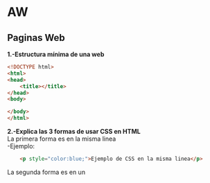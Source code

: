 # AW
## Paginas Web
<b>1.-Estructura mínima de una web</b>
```html
<!DOCTYPE html>
<html>
<head>
	<title></title>
</head>
<body>

</body>
</html>
```
<b>2.-Explica las 3 formas de usar CSS en HTML </b><br>
La primera forma es en la misma linea<br>
-Ejemplo:
```html
	<p style="color:blue;">Ejemplo de CSS en la misma linea</p>
```
La segunda forma es en un <code><style></code> dentro del elemento <code>head</code> <br>
-Ejemplo:
```html
<!DOCTYPE html>
<html>
<head>
<style>
p    {
	color: red;}
</style>
</head>
<body>

<h1>Cabecera</h1>
<p>Un paragrafo.</p>

</body>
</html>
```
Por ultimo crear un archivo CSS y enlazarlo con el html<br>
-Ejemplo:
```html
<!DOCTYPE html>
<html>
<head>
  <link rel="stylesheet" href="estilos.css">
</head>
<body>

<h1>Cabecera</h1>
<p>Un paragrafo.</p>

</body>
</html>
```
<b>3.-Crea una lista sin ordenar con 5 ingredientes de una receta de cocina</b>
```html
<ul>
	<li>Harina</li>
	<li>Limón</li>
	<li>Pimienta</li>
	<li>Sal</li>
	<li>Ajo</li>
</ul>
```
<b>4.-Como se puede incluir javascript en HTML</b> <br>
 Se incorpora con la etiqueta <code><script></code> y entre los parentesis colocas el id/class para que <br>
	identifique a que elemento tiene que ejecutarse.
```html
	<script>
	document.getElementById("Prueba").innerHTML = "Prueba JavaScript";
</script>
```
<b>5.-¿Que diferencia hay entre una clase y una ID </b><br><br>
	Una clase engloba varios elementos para que tengan el mismo codigo CSS, "p" y "h2" pueden tener la misma clase, <br>
	en cambio un ID solo puede haber un ID unico que pertenezca a un elemento aparte el Id diferencia entre minusculas y <br> 
	mayusculas, y no puede contener un espacio ni tabulaciones, al conterio que una clase.<br><br>
<b>6.-Código para hacer un enlace a otra página y que esta se abra en una nueva ventana</b><br>
	Hay que colocar el <code>target</code> y dentro seleccionar la opcion <code>_blank</code><br> 
	para que se habra en una nueva ventana
```html
<a href="https://www.google.com" target="_blank">Ejercicio 6</a> 
```
<b>7.-¿Qué son las pseudoclases?, pon ejemplos.</b><br><br>
Se utiliza para definir un estado a un elemento. Da estilos cuando pasamos el cursor por encima del texto, cuando el enlace<br>
ha sido visitado o cuando no han sido visitados o en una caja de texto cuando lo has seleccionado
```html
<html>
<head>
<style>
/* Cuando el link no esta visitado*/
a:link {
    color: orange;
}

/* Cuando el link esta visitado */
a:visited {
    color: purple;
}

/* Cuando pasas el raton por encima */
a:hover {
    color: red;
}

/* cuando lo seleccionas */
a:active {
    color: blue;
}

</style>
</head>
<body>

<p><a href="https://www.google.com" target="_blank">Ejercicio 7</a></p>
</body>
</html>
```

También puedes usarlo en DIVs o en <code>p</code>, por ejemplo puedes hacer que aparezca el <code>p</code><br>
cuando el cursor esta encima del DIV<br>
```html
<html>
<head>
<style>
p {
    display: none;
    background-color: red;
    padding: 20px;
    text-align:center;
    font-size:100px;
}

div:hover p {
    display: block;
}
</style>
</head>
<body>

<div>No pases el raton por encima
  <p>Warning!!!!</p>
</div>

</body>
</html>
```
Y Tambien estan la pseudo clases de primer hijo, por ejemplo, si tienes un DIV y solo al primer hijo le quieres dar<br>
un estado puedes con el comando <code>div:first-child</code> en el style del HTML
-Ejemplo:
```html
p i:first-child {
    color: white;
    background-color:black;
    
} 
```
Y en el <code>p</code> que quieres editar seria por ejemplo:
```html
<p>Es el <i>Ejercicio 7</i> de la  <i>asignatura</i> Aplicaciones WEB </p>
```
En este caso la palabra asignatura aunque este entre <code>i</code> no funciona porque no es el primer hijo directo.<br>
Hay mas pseudoclases con mas opciones.
<!DOCTYPE html>
<html>
<head>
</head>
<body>
<table>
  <tbody><tr>
    <th>Selector</th>
    <th>Ejemplo</th>
    <th>Descripción</th>
  </tr>
  <tr>
    <td>:active</td>
    <td>a:active</td>
    <td>Influye a los links activos</td>
  </tr>
  <tr>
    <td>:checked</td>
    <td>input:checked</td>
    <td>Influye cada elemento <code>input</code> marcado</td>
</td>
  </tr>
  <tr>
    <td>:disabled</td>
    <td>input:disabled</td>
    <td>Influye cada elemento <code>input</code> marcado</td>
  </tr>
  <tr>
    <td>:empty</td>
    <td>p:empty</td>
    <td>Influye a todas las <code>p</code> que no tiene hijos</td>
  </tr>
  <tr>
    <td>:enabled</td>
    <td>input:enabled</td>
    <td>Influye a todos los elementos <code>input</code></td>
  </tr>
  <tr>
    <td>:first-child</td>
    <td>p:first-child</td>
    <td>Influye a todos los <code>p</code> que sean primer hijos</td>
  </tr>
  <tr>
    <td>:first-of-type</td>
    <td>p:first-of-type</td>
    <td>Influye cada elemento <code>p</code> que sea el primer elemento <code>p</code> de su padre</td>
  </tr>
  <tr>
    <td>:focus</td>
    <td>input:focus</td>
    <td>Influye en el elemento <code>input</code> que esta seleccionado</td>
  </tr>
  <tr>
    <td>:hover</td>
    <td>a:hover</td>
    <td>Influye a los links o otro elemento que tenga el raton encima</td>
  </tr>
  <tr>
    <td>:in-range</td>
    <td>input:in-range</td>
    <td>Influye a los elementos <code>input</code> con un valor dentro de un rango especificado</td>
  </tr>
  <tr>
    <td>:invalid</td>
    <td>input:invalid</td>
    <td>Influye a todos los elementos <code>input</code> con un valor no válido</td>
  </tr>
  <tr>
    <td>:lang(<i>language</i>)</td>
    <td>p:lang(EJ7)</td>
    <td>Influye cada elemento <code>p</code> con un valor de atributo lang que comience con "EJ7"</td>
  </tr>
  <tr>
    <td>:last-child</td>
    <td>p:last-child</td>
    <td>Influye a cada elemento <code>p</code> que es el último hijo de su padre</td>
  </tr>
  <tr>
    <td>:last-of-type</td>
    <td>p:last-of-type</td>
    <td>Selecciona cada elemento <code>p</code> que es el último elemento <code>p</code> de su padre</td>
  </tr>
  <tr>
    <td>:link</td>
    <td>a:link</td>
    <td>Influye a todos lo links o otro elemento no visitado</td>
  </tr>
  <tr>
    <td>:not(selector)</td>
    <td>:not(p)</td>
    <td>Influye a cualquier elemento que no sea <code>p</code></td>
  </tr>
  <tr>
    <td>:nth-child(n)</td>
    <td>p:nth-child(2)</td>
    <td>Influye a cada elemento <code>p</code> que sea el segundo hijo de su padre</td>
  </tr>
  <tr>
    <td>:nth-last-child(n)</a></td>
    <td>p:nth-last-child(2)</td>
    <td>
Influye a cada elemento <code>p</code> que es el segundo hijo de su padre, contando desde el último hijo</td>
  </tr>
  <tr>
    <td>:nth-last-of-type(n)</td>
    <td>p:nth-last-of-type(2)</td>
    <td>Influye a cada elemento <code>p</code> que es el segundo elemento <code>p</code> de su padre, contando desde el último hijo</td>
  </tr>
  <tr>
    <td>:nth-of-type(n)</td>
    <td>p:nth-of-type(2)</td>
    <td>Influye a cada elemento <code>p</code> que sea el segundo elemento <code>p</code> de su padre</td>
  </tr>
  <tr>
    <td>:only-of-type</td>
    <td>p:only-of-type</td>
    <td>Influye a  cada elemento <code>p</code> que sea el único elemento <code>p</code> de su padre</td>
  </tr>
  <tr>
    <td>:only-child</td>
    <td>p:only-child</td>
    <td> Influye a cada elemento <code>p</code> que es el único hijo de su padre</td>
  </tr>
  <tr>
    <td>:optional</td>
    <td>input:optional</td>
    <td>Influye a elementos <code>input</code> sin atributo "requerido"</td>
  </tr>
  <tr>
    <td>:out-of-range</a></td>
    <td>input:out-of-range</td>
    <td>Influye a elementos <code>input</code> con un valor fuera de un rango especificado</td>
  </tr>
  <tr>
    <td>:read-only</td>
    <td>input:read-only</td>
    <td>Influya a elementos <code>input</code> con un atributo "readonly" especificado</td>
  </tr>
  <tr>
    <td>:read-write</td>
    <td>input:read-write</td>
    <td>Influya a elementos <code>input</code> sin atributo "readonly"</td>
  </tr>
  <tr>
    <td>:required</td>
    <td>input:required</td>
    <td>Selecciona los elementos <code>input</code> con un atributo "requerido" especificado</td>
  </tr>
  <tr>
    <td>:root</td>
    <td>root</td>
    <td>Influye a la raiz del documento</td>
  </tr>
  <tr>
    <td>:target</td>
    <td>#news:target</td>
    <td>Inflye al elemento activo actual #news (se hace clic en una URL que contiene ese nombre de clase)</td>
  </tr>
  <tr>
    <td>:valid</td>
    <td>input:valid</td>
    <td>Influye a todos los elementos <code>input</code> con un valor válido</td>
  </tr>
  <tr>
    <td>:visited</td>
    <td>a:visited</td>
    <td>Influye a los elementos que ha sido visitado</td>
  </tr>
</tbody></table>
</body>
</html>

</body>
</html>
<b>8.-Explica el modelo de caja de CSS (margin, border y padding)</b><br><br>
El modelo de caja de CSS se basa en que en cada elemento contiene un conjunto de elementos que le rodean.<br>
Esos elementos son, el mas externo es el margin, que limpia lo que haya en un area x por fuera del Border,<br>
despues esta el Border, que esta alrededor del contenido, a continuacion esta el padding, que <br>
es lo que hay entre el border y el contenido, se usa para desplazar y colocar a tu gusto el contenido <br>
dentro del border.Y por ultimo el contenido, que es basicamente lo hayas colocado,<br>
ya sea un DIV, una imagen o lo que sea.
<br><br>
<b>9.-Explica que son los selectores de CSS y pon ejemplos</b><br><br>
Son nombres que indican a que elementos afecta el CSS indicado<br>
-Ejemplio:<br><br>
Global:<code>*</code> Afecta a todos los elementos html<br>
*{color:red;}<br><br>
Etiqueta:<code>Nombre.de.la.etiqueta</code>Afecta a los que tienen la etiqueta.<br>
Nombre.de.la.etiqueta{color:red;}<br><br>
Clase:<code>.</code>Afeca a todos los que tengan esa clase<br>
.Nombre_de_la_clase{color:red;}<br><br>
ID:<code>#</code>Afeca a el que tenga esa ID<br>
#Nombre.de.la.ID{color:red;}<br><br>


<b>10.-Di a quien afectan:</b><br><br>

-<code>p a { color: red;}</code> Afecta a todas las <code>a</code> dentro de <code>p</code> <br>
-<code>p > a { color: red; }</code> Afecta a los hijos directos <code>a</code> dentro de <code>p</code> <br>
-<code>h1 + h2 { color: red }</code> Afecta al primer elemento <code>h2</code> despues de <code>h1</code> <br>
-<code>a[class] { color: blue; }</code> El link se pone de color azul en todos los estados, y afecta<br>
	a todos los links que tengan cualquier class <br>
-<code>a[class="externo"] { color: blue; }</code> El link se pone de color azul en todos los estados, y afecta<br>
	a todos los links que tengan la class "externo"<br>
-<code>a[href="http://www.ejemplo.com"] { color: blue; }</code> Afecta al link mencionado entre la comillas
